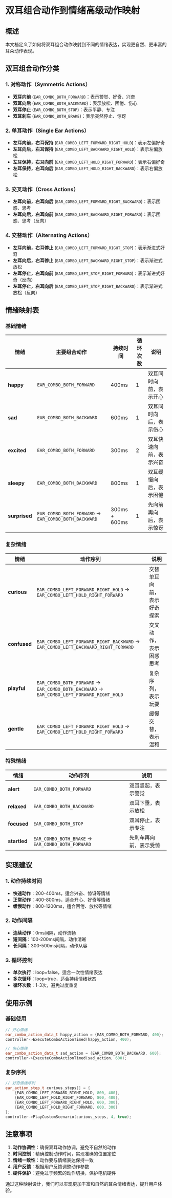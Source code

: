 # 双耳组合动作到情绪高级动作映射

## 概述
本文档定义了如何将双耳组合动作映射到不同的情绪表达，实现更自然、更丰富的耳朵动作表现。

## 双耳组合动作分类

### 1. 对称动作（Symmetric Actions）
- **双耳向前** (`EAR_COMBO_BOTH_FORWARD`)：表示警觉、好奇、兴奋
- **双耳向后** (`EAR_COMBO_BOTH_BACKWARD`)：表示放松、困倦、伤心
- **双耳停止** (`EAR_COMBO_BOTH_STOP`)：表示平静、专注
- **双耳刹车** (`EAR_COMBO_BOTH_BRAKE`)：表示突然停止、惊讶

### 2. 单耳动作（Single Ear Actions）
- **左耳向前，右耳保持** (`EAR_COMBO_LEFT_FORWARD_RIGHT_HOLD`)：表示左偏好奇
- **左耳向后，右耳保持** (`EAR_COMBO_LEFT_BACKWARD_RIGHT_HOLD`)：表示左偏放松
- **左耳保持，右耳向前** (`EAR_COMBO_LEFT_HOLD_RIGHT_FORWARD`)：表示右偏好奇
- **左耳保持，右耳向后** (`EAR_COMBO_LEFT_HOLD_RIGHT_BACKWARD`)：表示右偏放松

### 3. 交叉动作（Cross Actions）
- **左耳向前，右耳向后** (`EAR_COMBO_LEFT_FORWARD_RIGHT_BACKWARD`)：表示困惑、思考
- **左耳向后，右耳向前** (`EAR_COMBO_LEFT_BACKWARD_RIGHT_FORWARD`)：表示困惑、思考（反向）

### 4. 交替动作（Alternating Actions）
- **左耳向前，右耳停止** (`EAR_COMBO_LEFT_FORWARD_RIGHT_STOP`)：表示渐进式好奇
- **左耳向后，右耳停止** (`EAR_COMBO_LEFT_BACKWARD_RIGHT_STOP`)：表示渐进式放松
- **左耳停止，右耳向前** (`EAR_COMBO_LEFT_STOP_RIGHT_FORWARD`)：表示渐进式好奇（反向）
- **左耳停止，右耳向后** (`EAR_COMBO_LEFT_STOP_RIGHT_BACKWARD`)：表示渐进式放松（反向）

## 情绪映射表

### 基础情绪
| 情绪 | 主要组合动作 | 持续时间 | 循环次数 | 说明 |
|------|-------------|----------|----------|------|
| **happy** | `EAR_COMBO_BOTH_FORWARD` | 400ms | 1 | 双耳同时向前，表示开心 |
| **sad** | `EAR_COMBO_BOTH_BACKWARD` | 600ms | 1 | 双耳同时向后，表示伤心 |
| **excited** | `EAR_COMBO_BOTH_FORWARD` | 300ms | 2 | 双耳快速向前，表示兴奋 |
| **sleepy** | `EAR_COMBO_BOTH_BACKWARD` | 800ms | 1 | 双耳缓慢向后，表示困倦 |
| **surprised** | `EAR_COMBO_BOTH_FORWARD` → `EAR_COMBO_BOTH_BACKWARD` | 300ms + 600ms | 1 | 先向前再向后，表示惊讶 |

### 复杂情绪
| 情绪 | 动作序列 | 说明 |
|------|----------|------|
| **curious** | `EAR_COMBO_LEFT_FORWARD_RIGHT_HOLD` → `EAR_COMBO_LEFT_HOLD_RIGHT_FORWARD` | 交替单耳向前，表示好奇探索 |
| **confused** | `EAR_COMBO_LEFT_FORWARD_RIGHT_BACKWARD` → `EAR_COMBO_LEFT_BACKWARD_RIGHT_FORWARD` | 交叉动作，表示困惑思考 |
| **playful** | `EAR_COMBO_BOTH_FORWARD` → `EAR_COMBO_BOTH_BACKWARD` → `EAR_COMBO_LEFT_FORWARD_RIGHT_HOLD` | 复杂序列，表示玩耍 |
| **gentle** | `EAR_COMBO_LEFT_FORWARD_RIGHT_HOLD` → `EAR_COMBO_LEFT_HOLD_RIGHT_FORWARD` | 缓慢交替，表示温和 |

### 特殊情绪
| 情绪 | 动作序列 | 说明 |
|------|----------|------|
| **alert** | `EAR_COMBO_BOTH_FORWARD` | 双耳竖起，表示警觉 |
| **relaxed** | `EAR_COMBO_BOTH_BACKWARD` | 双耳下垂，表示放松 |
| **focused** | `EAR_COMBO_BOTH_STOP` | 双耳停止，表示专注 |
| **startled** | `EAR_COMBO_BOTH_BRAKE` → `EAR_COMBO_BOTH_FORWARD` | 先刹车再向前，表示受惊 |

## 实现建议

### 1. 动作持续时间
- **快速动作**：200-400ms，适合兴奋、惊讶等情绪
- **正常动作**：400-800ms，适合开心、好奇等情绪
- **缓慢动作**：800-1200ms，适合困倦、放松等情绪

### 2. 动作间隔
- **连续动作**：0ms间隔，动作流畅
- **短间隔**：100-200ms间隔，动作清晰
- **长间隔**：300-500ms间隔，动作从容

### 3. 循环控制
- **单次执行**：loop=false，适合一次性情绪表达
- **多次循环**：loop=true，适合持续情绪状态
- **循环次数**：1-3次，避免过度重复

## 使用示例

### 基础使用
```cpp
// 开心情绪
ear_combo_action_data_t happy_action = {EAR_COMBO_BOTH_FORWARD, 400};
controller->ExecuteComboActionTimed(happy_action, 400);

// 伤心情绪
ear_combo_action_data_t sad_action = {EAR_COMBO_BOTH_BACKWARD, 600};
controller->ExecuteComboActionTimed(sad_action, 600);
```

### 复杂序列
```cpp
// 好奇情绪序列
ear_action_step_t curious_steps[] = {
    {EAR_COMBO_LEFT_FORWARD_RIGHT_HOLD, 800, 400},
    {EAR_COMBO_LEFT_HOLD_RIGHT_FORWARD, 800, 400},
    {EAR_COMBO_LEFT_FORWARD_RIGHT_HOLD, 600, 300},
    {EAR_COMBO_LEFT_HOLD_RIGHT_FORWARD, 600, 300}
};
controller->PlayCustomScenario(curious_steps, 4, true);
```

## 注意事项

1. **动作协调性**：确保双耳动作协调，避免不自然的动作
2. **时间控制**：精确控制动作时间，实现准确的位置定位
3. **情绪一致性**：动作要与情绪表达保持一致
4. **用户反馈**：根据用户反馈调整动作参数
5. **硬件保护**：避免过于频繁的动作切换，保护电机硬件

通过这种映射设计，我们可以实现更加丰富和自然的耳朵情绪表达，提升用户体验。
